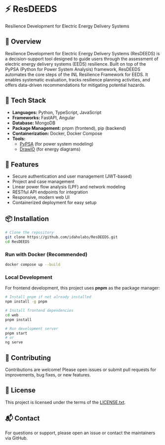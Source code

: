 # ⚡ ResDEEDS

Resilience Development for Electric Energy Delivery Systems

## 🧠 Overview

Resilience Development for Electric Energy Delivery Systems (ResDEEDS) is a decision-support tool designed to guide users through the assessment of electric energy delivery systems (EEDS) resilience. Built on top of the PyPSA (Python for Power System Analysis) framework, ResDEEDS automates the core steps of the INL Resilience Framework for EEDS. It enables systematic evaluation, tracks resilience planning activities, and offers data-driven recommendations for mitigating potential hazards.

## 🔧 Tech Stack

- **Languages:** Python, TypeScript, JavaScript
- **Frameworks:** FastAPI, Angular
- **Database:** MongoDB
- **Package Management:** pnpm (frontend), pip (backend)
- **Containerization:** Docker, Docker Compose
- **Tools:**
  - [PyPSA](https://pypsa.readthedocs.io/) (for power system modeling)
  - [DrawIO](https://github.com/jgraph/drawio) (for energy diagrams)

## 🚀 Features

- Secure authentication and user management (JWT-based)
- Project and case management
- Linear power flow analysis (LPF) and network modeling
- RESTful API endpoints for integration
- Responsive, modern web UI
- Containerized deployment for easy setup

## 📦 Installation

```bash
# Clone the repository
git clone https://github.com/idaholabs/ResDEEDS.git
cd ResDEEDS
```

### Run with Docker (Recommended)

```bash
docker compose up --build
```

### Local Development

For frontend development, this project uses **pnpm** as the package manager:

```bash
# Install pnpm if not already installed
npm install -g pnpm

# Install frontend dependencies
cd web
pnpm install

# Run development server
pnpm start
# or
ng serve
```

## 🤝 Contributing

Contributions are welcome! Please open issues or submit pull requests for improvements, bug fixes, or new features.

## 📄 License

This project is licensed under the terms of the [LICENSE.txt](LICENSE.txt).

## 📬 Contact

For questions or support, please open an issue or contact the maintainers via GitHub.
